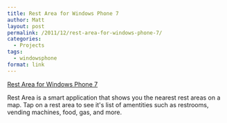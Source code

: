 ```yaml
---
title: Rest Area for Windows Phone 7
author: Matt
layout: post
permalink: /2011/12/rest-area-for-windows-phone-7/
categories:
  - Projects
tags:
  - windowsphone
format: link
---
```


[Rest Area for Windows Phone 7][1]

 [1]: http://www.windowsphone.com/en-us/apps/56ed3cb5-37f9-480b-bf8d-ded098947e2a

Rest Area is a smart application that shows you the nearest rest areas on a map. Tap on a rest area to see it's list of amentities such as restrooms, vending machines, food, gas, and more.